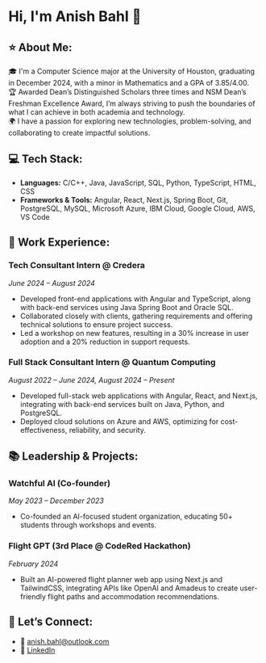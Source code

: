 # Hi, I'm Anish Bahl 👋

## ⭐️ About Me:
🎓 I'm a Computer Science major at the University of Houston, graduating in December 2024, with a minor in Mathematics and a GPA of 3.85/4.00.  
🏆 Awarded Dean’s Distinguished Scholars three times and NSM Dean’s Freshman Excellence Award, I’m always striving to push the boundaries of what I can achieve in both academia and technology.  
🌍 I have a passion for exploring new technologies, problem-solving, and collaborating to create impactful solutions.

## 💻 Tech Stack:
- **Languages:** C/C++, Java, JavaScript, SQL, Python, TypeScript, HTML, CSS  
- **Frameworks & Tools:** Angular, React, Next.js, Spring Boot, Git, PostgreSQL, MySQL, Microsoft Azure, IBM Cloud, Google Cloud, AWS, VS Code  

## 🚀 Work Experience:
### **Tech Consultant Intern** @ Credera  
*June 2024 – August 2024*  
- Developed front-end applications with Angular and TypeScript, along with back-end services using Java Spring Boot and Oracle SQL.  
- Collaborated closely with clients, gathering requirements and offering technical solutions to ensure project success.  
- Led a workshop on new features, resulting in a 30% increase in user adoption and a 20% reduction in support requests.

### **Full Stack Consultant Intern** @ Quantum Computing  
*August 2022 – June 2024, August 2024 – Present*  
- Developed full-stack web applications with Angular, React, and Next.js, integrating with back-end services built on Java, Python, and PostgreSQL.  
- Deployed cloud solutions on Azure and AWS, optimizing for cost-effectiveness, reliability, and security.

## 📚 Leadership & Projects:
### **Watchful AI (Co-founder)**  
*May 2023 – December 2023*  
- Co-founded an AI-focused student organization, educating 50+ students through workshops and events.  

### **Flight GPT (3rd Place @ CodeRed Hackathon)**  
*February 2024*  
- Built an AI-powered flight planner web app using Next.js and TailwindCSS, integrating APIs like OpenAI and Amadeus to create user-friendly flight paths and accommodation recommendations.

## 🙌 Let’s Connect:
- 📧 [anish.bahl@outlook.com](mailto:anish.bahl@outlook.com)  
- 💼 [LinkedIn](https://linkedin.com/in/anish-Bahl)  
